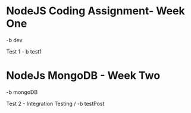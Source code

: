 # NodeJS Coding Assignment- Week One

-b dev

Test 1 - b test1

# NodeJs MongoDB - Week Two

-b mongoDB

Test 2 - Integration Testing / -b testPost
